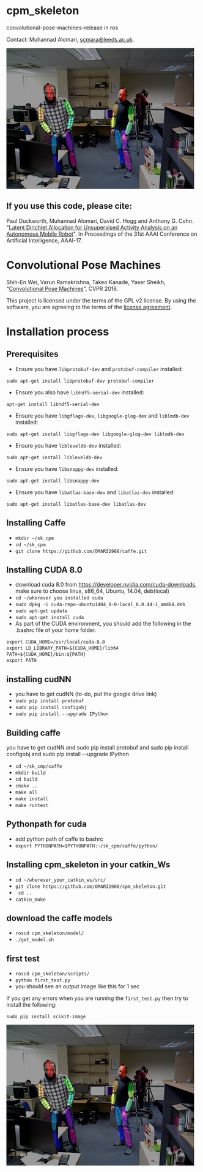 # cpm_skeleton
convolutional-pose-machines-release in ros

Contact: Muhannad Alomari, scmara@leeds.ac.uk.

![marker](https://raw.githubusercontent.com/OMARI1988/cpm_skeleton/master/data/rgb_00216_results.jpg)

## If you use this code, please cite:
Paul Duckworth, Muhannad Alomari, David C. Hogg and Anthony G. Cohn. "[Latent Dirichlet Allocation for Unsupervised Activity Analysis on an Autonomous Mobile Robot](http://eprints.whiterose.ac.uk/109105/)". In Proceedings of the 31st AAAI Conference on Artificial Intelligence, AAAI-17.

# Convolutional Pose Machines
Shih-En Wei, Varun Ramakrishna, Takeo Kanade, Yaser Sheikh, "[Convolutional Pose Machines](http://arxiv.org/abs/1602.00134)", CVPR 2016.

This project is licensed under the terms of the GPL v2 license. By using the software, you are agreeing to the terms of the [license agreement](https://github.com/shihenw/convolutional-pose-machines-release/blob/master/LICENSE.md).

# Installation process
## Prerequisites
- Ensure you have `libprotobuf-dev` and `protobuf-compiler` installed:
```
sudo apt-get install libprotobuf-dev protobuf-compiler
```
- Ensure you also have `libhdf5-serial-dev` installed:
```
apt-get install libhdf5-serial-dev
```
- Ensure you have `libgflags-dev`, `libgoogle-glog-dev` and `liblmdb-dev` installed:
```
sudo apt-get install libgflags-dev libgoogle-glog-dev liblmdb-dev
```
- Ensure you have `libleveldb-dev` installed:
```
sudo apt-get install libleveldb-dev
```
- Ensure you have `libsnappy-dev` installed:
```
sudo apt-get install libsnappy-dev
```
- Ensure you have `libatlas-base-dev` and `libatlas-dev` installed:
```
sudo apt-get install libatlas-base-dev libatlas-dev
```

## Installing Caffe
- `mkdir ~/sk_cpm`
- `cd ~/sk_cpm`
- `git clone https://github.com/OMARI1988/caffe.git`

## Installing CUDA 8.0
- download cuda 8.0 from https://developer.nvidia.com/cuda-downloads, make sure to choose linux, x86_64, Ubuntu, 14.04, deb(local)
- `cd ~/wherever you installed cuda`
- `sudo dpkg -i cuda-repo-ubuntu1404_8-0-local_8.0.44-1_amd64.deb`
- `sudo apt-get update`
- `sudo apt-get install cuda`
- As part of the CUDA environment, you should add the following in the .bashrc file of your home folder.
```
export CUDA_HOME=/usr/local/cuda-8.0 
export LD_LIBRARY_PATH=${CUDA_HOME}/lib64 
PATH=${CUDA_HOME}/bin:${PATH} 
export PATH
```

## installing cudNN
- you have to get cudNN (to-do, put the google drive link)
- `sudo pip install protobuf`
- `sudo pip install configobj`
- `sudo pip install --upgrade IPython`

## Building caffe
you have to get cudNN and sudo pip install protobuf and sudo pip install configobj and sudo pip install --upgrade IPython

- `cd ~/sk_cmp/caffe`
- `mkdir build`
- `cd build`
- `cmake ..`
- `make all`
- `make install`
- `make runtest`

## Pythonpath for cuda
- add python path of caffe to bashrc
- `export PYTHONPATH=$PYTHONPATH:~/sk_cpm/caffe/python/`

## Installing cpm_skeleton in your catkin_Ws
- `cd ~/wherever_your_catkin_ws/src/`
- `git clone https://github.com/OMARI1988/cpm_skeleton.git`
- ` cd ..`
- `catkin_make`

## download the caffe models
- `roscd cpm_skeleton/model/`
- `./get_model.sh`

## first test
- `roscd cpm_skeleton/scripts/`
- `python first_test.py`
- you should see an output image like this for 1 sec

If you get any errors when you are running the `first_test.py` then try to install the following:
```
sudo pip install scikit-image
```

![marker](https://raw.githubusercontent.com/OMARI1988/cpm_skeleton/master/data/rgb_00216_results.jpg)
